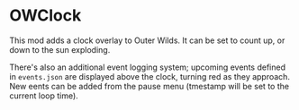 # OWClock
This mod adds a clock overlay to Outer Wilds. It can be set to count up, or down to the sun exploding.

There's also an additional event logging system; upcoming events defined in `events.json` are displayed above the clock, turning red as they approach.
New eents can be added from the pause menu (tmestamp will be set to the current loop time).
